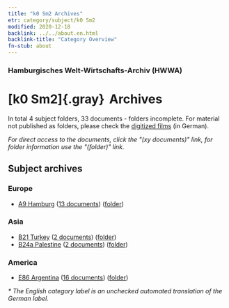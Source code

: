```yaml
---
title: "k0 Sm2 Archives"
etr: category/subject/k0 Sm2
modified: 2020-12-18
backlink: ../../about.en.html
backlink-title: "Category Overview"
fn-stub: about
---
```


### Hamburgisches Welt-Wirtschafts-Archiv (HWWA)
# [k0 Sm2]{.gray}&#8201; Archives&#160; 





In total 4 subject folders, 33 documents - folders incomplete.
For material not published as folders, please check the [digitized films](/film/h1_sh) (in German).

_For direct access to the documents, click the "(xy documents)" link, for folder information use the "(folder)" link._

## Subject archives



### Europe

- [A9 Hamburg](../../../geo/about.en.html#A9) (<a href="https://dfg-viewer.de/show/?tx_dlf[id]=https://pm20.zbw.eu/mets/sh/1409xx/140905/1447xx/144753/public.mets.en.xml" target="_blank">13 documents</a>) ([folder](http://purl.org/pressemappe20/folder/sh/140905,144753))

### Asia

- [B21 Turkey](../../../geo/about.en.html#B21) (<a href="https://dfg-viewer.de/show/?tx_dlf[id]=https://pm20.zbw.eu/mets/sh/1411xx/141111/1447xx/144753/public.mets.en.xml" target="_blank">2 documents</a>) ([folder](http://purl.org/pressemappe20/folder/sh/141111,144753))
- [B24a Palestine](../../../geo/about.en.html#B24a) (<a href="https://dfg-viewer.de/show/?tx_dlf[id]=https://pm20.zbw.eu/mets/sh/1411xx/141115/1447xx/144753/public.mets.en.xml" target="_blank">2 documents</a>) ([folder](http://purl.org/pressemappe20/folder/sh/141115,144753))

### America

- [E86 Argentina](../../../geo/about.en.html#E86) (<a href="https://dfg-viewer.de/show/?tx_dlf[id]=https://pm20.zbw.eu/mets/sh/1416xx/141692/1447xx/144753/public.mets.en.xml" target="_blank">16 documents</a>) ([folder](http://purl.org/pressemappe20/folder/sh/141692,144753))


_* The English category label is an unchecked automated translation of the German label._

